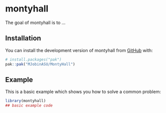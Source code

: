 
# montyhall

<!-- badges: start -->
<!-- badges: end -->

The goal of montyhall is to ...

## Installation

You can install the development version of montyhall from [GitHub](https://github.com/) with:

``` r
# install.packages("pak")
pak::pak("MJobinASU/MontyHall")
```

## Example

This is a basic example which shows you how to solve a common problem:

``` r
library(montyhall)
## basic example code
```

